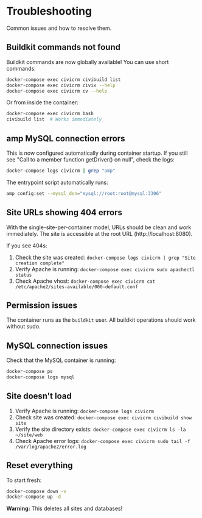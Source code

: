 # Troubleshooting

Common issues and how to resolve them.

## Buildkit commands not found

Buildkit commands are now globally available! You can use short commands:
```bash
docker-compose exec civicrm civibuild list
docker-compose exec civicrm civix --help
docker-compose exec civicrm cv --help
```

Or from inside the container:
```bash
docker-compose exec civicrm bash
civibuild list  # Works immediately
```

## amp MySQL connection errors

This is now configured automatically during container startup. If you still see "Call to a member function getDriver() on null", check the logs:
```bash
docker-compose logs civicrm | grep "amp"
```

The entrypoint script automatically runs:
```bash
amp config:set --mysql_dsn="mysql://root:root@mysql:3306"
```

## Site URLs showing 404 errors

With the single-site-per-container model, URLs should be clean and work immediately. The site is accessible at the root URL (http://localhost:8080).

If you see 404s:
1. Check the site was created: `docker-compose logs civicrm | grep "Site creation complete"`
2. Verify Apache is running: `docker-compose exec civicrm sudo apachectl status`
3. Check Apache vhost: `docker-compose exec civicrm cat /etc/apache2/sites-available/000-default.conf`

## Permission issues

The container runs as the `buildkit` user. All buildkit operations should work without sudo.

## MySQL connection issues

Check that the MySQL container is running:
```bash
docker-compose ps
docker-compose logs mysql
```

## Site doesn't load

1. Verify Apache is running: `docker-compose logs civicrm`
2. Check site was created: `docker-compose exec civicrm civibuild show site`
3. Verify the site directory exists: `docker-compose exec civicrm ls -la ~/site/web`
4. Check Apache error logs: `docker-compose exec civicrm sudo tail -f /var/log/apache2/error.log`

## Reset everything

To start fresh:
```bash
docker-compose down -v
docker-compose up -d
```
**Warning:** This deletes all sites and databases!
